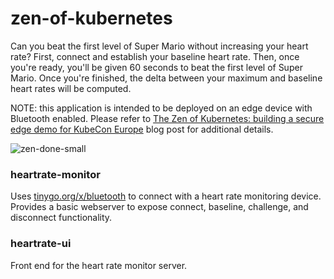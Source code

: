 # zen-of-kubernetes
Can you beat the first level of Super Mario without increasing your heart rate? First, connect and establish your baseline heart rate. Then, once you're ready, you'll be given 60 seconds to beat the first level of Super Mario. Once you're finished, the delta between your maximum and baseline heart rates will be computed.

NOTE: this application is intended to be deployed on an edge device with Bluetooth enabled. Please refer to [The Zen of Kubernetes: building a secure edge demo for KubeCon Europe](https://www.spectrocloud.com/blog/the-zen-of-kubernetes-building-a-secure-edge-demo-for-kubecon-europe/) blog post for additional details.

![zen-done-small](https://user-images.githubusercontent.com/1795270/232923327-4577aa71-de24-4939-8a5c-51b8f94cb8f9.png)

### heartrate-monitor
Uses [tinygo.org/x/bluetooth](https://github.com/tinygo-org/bluetooth) to connect with a heart rate monitoring device. Provides a basic webserver to expose connect, baseline, challenge, and disconnect functionality.

### heartrate-ui
Front end for the heart rate monitor server.

